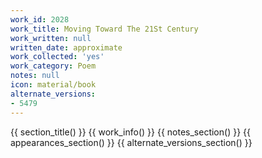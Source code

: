 ```yaml
---
work_id: 2028
work_title: Moving Toward The 21St Century
work_written: null
written_date: approximate
work_collected: 'yes'
work_category: Poem
notes: null
icon: material/book
alternate_versions:
- 5479
---
```


{{ section_title() }}
{{ work_info() }}
{{ notes_section() }}
{{ appearances_section() }}
{{ alternate_versions_section() }}